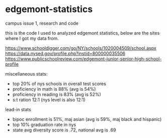 # edgemont-statistics
campus issue 1, research and code

this is the code I used to analyzed edgemont statistics, below are the sites where I got my data from.

https://www.schooldigger.com/go/NY/schools/1020004509/school.aspx <br>
https://data.nysed.gov/profile.php?instid=800000035506 <br>
https://www.publicschoolreview.com/edgemont-junior-senior-high-school-profile

miscellaneous stats:
 * top 20% of nys schools in overall test scores
 * proficiency in math is 88% (avg is 54%)
 * proficiency in reading is 83% (avg is 52%)
 * s:t ration 12:1 (nys level is also 12:1)
 
lead-in stats
 * bipoc enrollment is 51%, maj asian (avg is 59%, maj black and hispanic)
 * top 10% graduation rate in nys
 * state avg diversity score is .72, national avg is .69
 